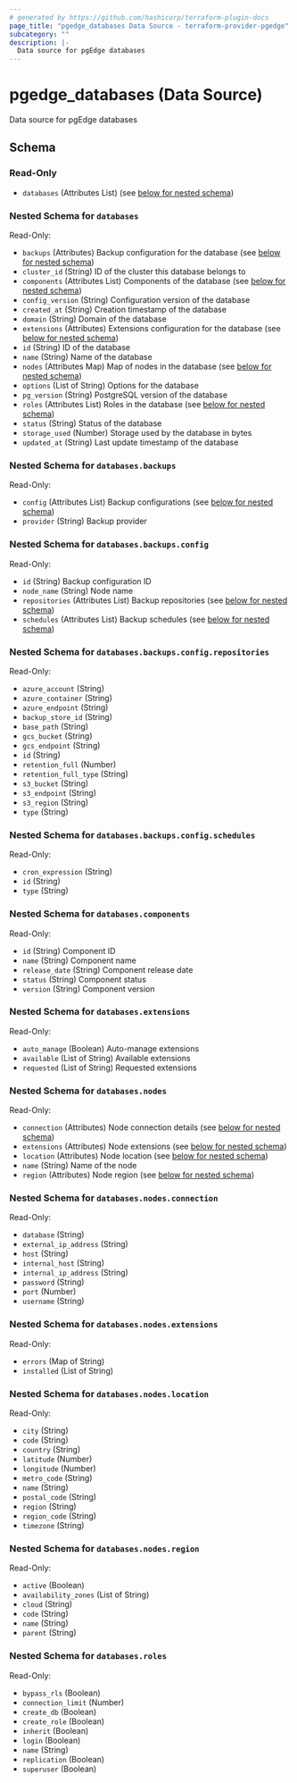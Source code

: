 ```yaml
---
# generated by https://github.com/hashicorp/terraform-plugin-docs
page_title: "pgedge_databases Data Source - terraform-provider-pgedge"
subcategory: ""
description: |-
  Data source for pgEdge databases
---
```


# pgedge_databases (Data Source)

Data source for pgEdge databases



<!-- schema generated by tfplugindocs -->
## Schema

### Read-Only

- `databases` (Attributes List) (see [below for nested schema](#nestedatt--databases))

<a id="nestedatt--databases"></a>
### Nested Schema for `databases`

Read-Only:

- `backups` (Attributes) Backup configuration for the database (see [below for nested schema](#nestedatt--databases--backups))
- `cluster_id` (String) ID of the cluster this database belongs to
- `components` (Attributes List) Components of the database (see [below for nested schema](#nestedatt--databases--components))
- `config_version` (String) Configuration version of the database
- `created_at` (String) Creation timestamp of the database
- `domain` (String) Domain of the database
- `extensions` (Attributes) Extensions configuration for the database (see [below for nested schema](#nestedatt--databases--extensions))
- `id` (String) ID of the database
- `name` (String) Name of the database
- `nodes` (Attributes Map) Map of nodes in the database (see [below for nested schema](#nestedatt--databases--nodes))
- `options` (List of String) Options for the database
- `pg_version` (String) PostgreSQL version of the database
- `roles` (Attributes List) Roles in the database (see [below for nested schema](#nestedatt--databases--roles))
- `status` (String) Status of the database
- `storage_used` (Number) Storage used by the database in bytes
- `updated_at` (String) Last update timestamp of the database

<a id="nestedatt--databases--backups"></a>
### Nested Schema for `databases.backups`

Read-Only:

- `config` (Attributes List) Backup configurations (see [below for nested schema](#nestedatt--databases--backups--config))
- `provider` (String) Backup provider

<a id="nestedatt--databases--backups--config"></a>
### Nested Schema for `databases.backups.config`

Read-Only:

- `id` (String) Backup configuration ID
- `node_name` (String) Node name
- `repositories` (Attributes List) Backup repositories (see [below for nested schema](#nestedatt--databases--backups--config--repositories))
- `schedules` (Attributes List) Backup schedules (see [below for nested schema](#nestedatt--databases--backups--config--schedules))

<a id="nestedatt--databases--backups--config--repositories"></a>
### Nested Schema for `databases.backups.config.repositories`

Read-Only:

- `azure_account` (String)
- `azure_container` (String)
- `azure_endpoint` (String)
- `backup_store_id` (String)
- `base_path` (String)
- `gcs_bucket` (String)
- `gcs_endpoint` (String)
- `id` (String)
- `retention_full` (Number)
- `retention_full_type` (String)
- `s3_bucket` (String)
- `s3_endpoint` (String)
- `s3_region` (String)
- `type` (String)


<a id="nestedatt--databases--backups--config--schedules"></a>
### Nested Schema for `databases.backups.config.schedules`

Read-Only:

- `cron_expression` (String)
- `id` (String)
- `type` (String)




<a id="nestedatt--databases--components"></a>
### Nested Schema for `databases.components`

Read-Only:

- `id` (String) Component ID
- `name` (String) Component name
- `release_date` (String) Component release date
- `status` (String) Component status
- `version` (String) Component version


<a id="nestedatt--databases--extensions"></a>
### Nested Schema for `databases.extensions`

Read-Only:

- `auto_manage` (Boolean) Auto-manage extensions
- `available` (List of String) Available extensions
- `requested` (List of String) Requested extensions


<a id="nestedatt--databases--nodes"></a>
### Nested Schema for `databases.nodes`

Read-Only:

- `connection` (Attributes) Node connection details (see [below for nested schema](#nestedatt--databases--nodes--connection))
- `extensions` (Attributes) Node extensions (see [below for nested schema](#nestedatt--databases--nodes--extensions))
- `location` (Attributes) Node location (see [below for nested schema](#nestedatt--databases--nodes--location))
- `name` (String) Name of the node
- `region` (Attributes) Node region (see [below for nested schema](#nestedatt--databases--nodes--region))

<a id="nestedatt--databases--nodes--connection"></a>
### Nested Schema for `databases.nodes.connection`

Read-Only:

- `database` (String)
- `external_ip_address` (String)
- `host` (String)
- `internal_host` (String)
- `internal_ip_address` (String)
- `password` (String)
- `port` (Number)
- `username` (String)


<a id="nestedatt--databases--nodes--extensions"></a>
### Nested Schema for `databases.nodes.extensions`

Read-Only:

- `errors` (Map of String)
- `installed` (List of String)


<a id="nestedatt--databases--nodes--location"></a>
### Nested Schema for `databases.nodes.location`

Read-Only:

- `city` (String)
- `code` (String)
- `country` (String)
- `latitude` (Number)
- `longitude` (Number)
- `metro_code` (String)
- `name` (String)
- `postal_code` (String)
- `region` (String)
- `region_code` (String)
- `timezone` (String)


<a id="nestedatt--databases--nodes--region"></a>
### Nested Schema for `databases.nodes.region`

Read-Only:

- `active` (Boolean)
- `availability_zones` (List of String)
- `cloud` (String)
- `code` (String)
- `name` (String)
- `parent` (String)



<a id="nestedatt--databases--roles"></a>
### Nested Schema for `databases.roles`

Read-Only:

- `bypass_rls` (Boolean)
- `connection_limit` (Number)
- `create_db` (Boolean)
- `create_role` (Boolean)
- `inherit` (Boolean)
- `login` (Boolean)
- `name` (String)
- `replication` (Boolean)
- `superuser` (Boolean)
